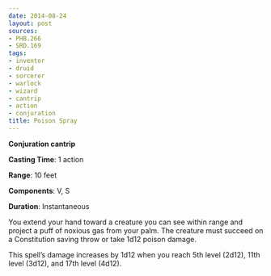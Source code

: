 ```yaml
---
date: 2014-08-24
layout: post
sources:
- PHB.266
- SRD.169
tags:
- inventor
- druid
- sorcerer
- warlock
- wizard
- cantrip
- action
- conjuration
title: Poison Spray
---
```


**Conjuration cantrip**

**Casting Time**: 1 action

**Range**: 10 feet

**Components**: V, S

**Duration**: Instantaneous

You extend your hand toward a creature you can see within range and project a puff of noxious gas from your palm. The creature must succeed on a Constitution saving throw or take 1d12 poison damage.

This spell’s damage increases by 1d12 when you reach 5th level (2d12), 11th level (3d12), and 17th level (4d12).
